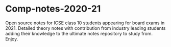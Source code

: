 # Comp-notes-2020-21
Open source notes for ICSE class 10 students appearing for board exams in 2021. Detailed theory notes with contribution from industry leading students adding their knowledge to the ultimate notes repository to study from. Enjoy.
